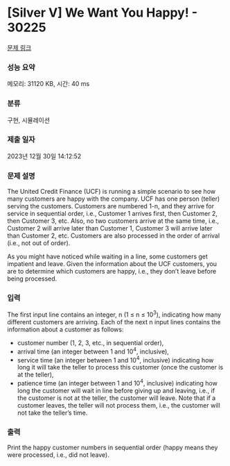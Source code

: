 # [Silver V] We Want You Happy! - 30225 

[문제 링크](https://www.acmicpc.net/problem/30225) 

### 성능 요약

메모리: 31120 KB, 시간: 40 ms

### 분류

구현, 시뮬레이션

### 제출 일자

2023년 12월 30일 14:12:52

### 문제 설명

<p>The United Credit Finance (UCF) is running a simple scenario to see how many customers are happy with the company. UCF has one person (teller) serving the customers. Customers are numbered 1-n, and they arrive for service in sequential order, i.e., Customer 1 arrives first, then Customer 2, then Customer 3, etc. Also, no two customers arrive at the same time, i.e., Customer 2 will arrive later than Customer 1, Customer 3 will arrive later than Customer 2, etc. Customers are also processed in the order of arrival (i.e., not out of order).</p>

<p>As you might have noticed while waiting in a line, some customers get impatient and leave. Given the information about the UCF customers, you are to determine which customers are happy, i.e., they don’t leave before being processed.</p>

### 입력 

 <p>The first input line contains an integer, n (1 ≤ n ≤ 10<sup>3</sup>), indicating how many different customers are arriving. Each of the next n input lines contains the information about a customer as follows:</p>

<ul>
	<li>customer number (1, 2, 3, etc., in sequential order),</li>
	<li>arrival time (an integer between 1 and 10<sup>4</sup>, inclusive),</li>
	<li>service time (an integer between 1 and 10<sup>4</sup>, inclusive) indicating how long it will take the teller to process this customer (once the customer is at the teller),</li>
	<li>patience time (an integer between 1 and 10<sup>4</sup>, inclusive) indicating how long the customer will wait in line before giving up and leaving, i.e., if the customer is not at the teller, the customer will leave. Note that if a customer leaves, the teller will not process them, i.e., the customer will not take the teller’s time.</li>
</ul>

### 출력 

 <p>Print the happy customer numbers in sequential order (happy means they were processed, i.e., did not leave).</p>

